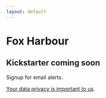 ```yaml
---
layout: default
---
```


# Fox Harbour

## Kickstarter coming soon

Signup for email alerts. 

[Your data privacy is important to us](PRIVACY-POLICY).
